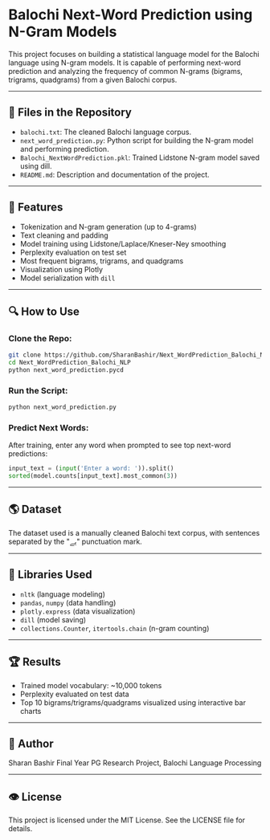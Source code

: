 # Balochi Next-Word Prediction using N-Gram Models

This project focuses on building a statistical language model for the Balochi language using N-gram models. It is capable of performing next-word prediction and analyzing the frequency of common N-grams (bigrams, trigrams, quadgrams) from a given Balochi corpus.

---

## 📂 Files in the Repository

* `balochi.txt`: The cleaned Balochi language corpus.
* `next_word_prediction.py`: Python script for building the N-gram model and performing prediction.
* `Balochi_NextWordPrediction.pkl`: Trained Lidstone N-gram model saved using dill.
* `README.md`: Description and documentation of the project.

---

## 🚀 Features

* Tokenization and N-gram generation (up to 4-grams)
* Text cleaning and padding
* Model training using Lidstone/Laplace/Kneser-Ney smoothing
* Perplexity evaluation on test set
* Most frequent bigrams, trigrams, and quadgrams
* Visualization using Plotly
* Model serialization with `dill`

---

## 🔍 How to Use

### Clone the Repo:

```bash
git clone https://github.com/SharanBashir/Next_WordPrediction_Balochi_NLP.git
cd Next_WordPrediction_Balochi_NLP
python next_word_prediction.pycd
```

### Run the Script:

```bash
python next_word_prediction.py
```

### Predict Next Words:

After training, enter any word when prompted to see top next-word predictions:

```python
input_text = (input('Enter a word: ')).split()
sorted(model.counts[input_text].most_common(3))
```

---

## 🌎 Dataset

The dataset used is a manually cleaned Balochi text corpus, with sentences separated by the "یے" punctuation mark.

---

## 🔧 Libraries Used

* `nltk` (language modeling)
* `pandas`, `numpy` (data handling)
* `plotly.express` (data visualization)
* `dill` (model saving)
* `collections.Counter`, `itertools.chain` (n-gram counting)

---

## 🏆 Results

* Trained model vocabulary: \~10,000 tokens
* Perplexity evaluated on test data
* Top 10 bigrams/trigrams/quadgrams visualized using interactive bar charts

---

## 📅 Author

Sharan Bashir
Final Year PG Research Project, Balochi Language Processing

---

## 👁️ License

This project is licensed under the MIT License. See the LICENSE file for details.
